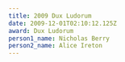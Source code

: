 ```yaml
---
title: 2009 Dux Ludorum
date: 2009-12-01T02:10:12.125Z
award: Dux Ludorum
person1_name: Nicholas Berry
person2_name: Alice Ireton
---
```


